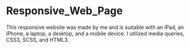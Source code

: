 # Responsive_Web_Page
This responsive website was made by me and is suitable with an iPad, an iPhone, a laptop, a desktop, and a mobile device. I utilized media queries, CSS3, SCSS, and HTML3.
